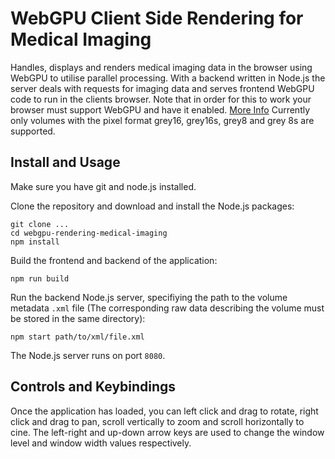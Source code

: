 # WebGPU Client Side Rendering for Medical Imaging

Handles, displays and renders medical imaging data in the browser using WebGPU to utilise parallel processing. With a backend written in Node.js the server deals with requests for imaging data and serves frontend WebGPU code to run in the clients browser. Note that in order for this to work your browser must support WebGPU and have it enabled. [More Info](https://github.com/gpuweb/gpuweb/wiki/Implementation-Status) Currently only volumes with the pixel format grey16, grey16s, grey8 and grey 8s are supported.

## Install and Usage
Make sure you have git and node.js installed.

Clone the repository and download and install the Node.js packages:
```
git clone ...
cd webgpu-rendering-medical-imaging
npm install
```
Build the frontend and backend of the application:
```
npm run build
```
Run the backend Node.js server, specifiying the path to the volume metadata `.xml` file (The corresponding raw data describing the volume must be stored in the same directory):
```
npm start path/to/xml/file.xml
```
The Node.js server runs on port `8080`.

## Controls and Keybindings
Once the application has loaded, you can left click and drag to rotate, right click and drag to pan, scroll vertically to 
zoom and scroll horizontally to cine. The left-right and up-down arrow keys are used to change the window level and window 
width values respectively.
